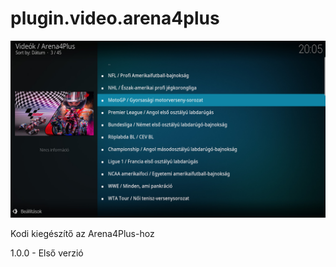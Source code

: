 # plugin.video.arena4plus
![Logo](resources/screenshots/screenshot-2.jpg)

Kodi kiegészítő az Arena4Plus-hoz

1.0.0 - Első verzió
